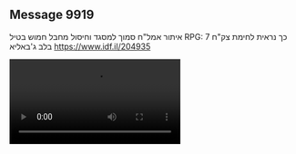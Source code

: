 ## Message 9919

איתור אמל"ח סמוך למסגד וחיסול מחבל חמוש בטיל RPG:
כך נראית לחימת צק"ח 7 בלב ג'באליא
https://www.idf.il/204935

![Video](9919/9919_media.mp4)
